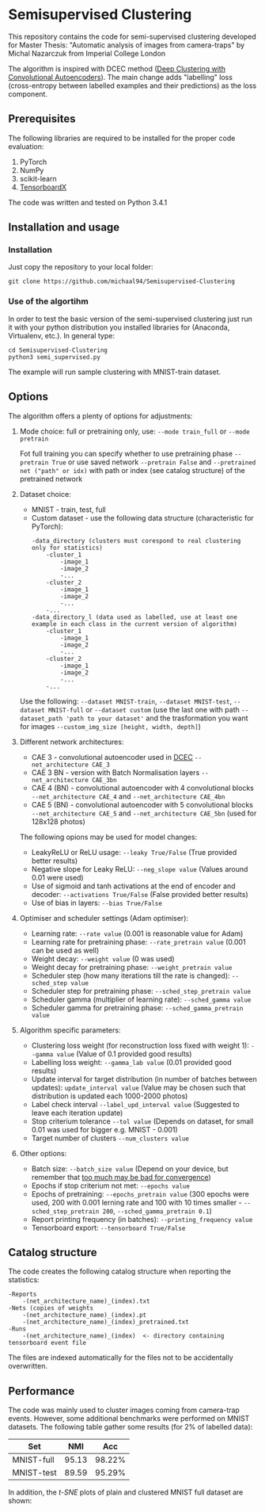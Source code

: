# Semisupervised Clustering

This repository contains the code for semi-supervised clustering developed for Master Thesis: "Automatic analysis of images from camera-traps" by Michal Nazarczuk from Imperial College London

The algorithm is inspired with DCEC method ([Deep Clustering with Convolutional Autoencoders](https://xifengguo.github.io/papers/ICONIP17-DCEC.pdf)). The main change adds "labelling" loss (cross-entropy between labelled examples and their predictions) as the loss component.

## Prerequisites

The following libraries are required to be installed for the proper code evaluation:

1. PyTorch 
2. NumPy
3. scikit-learn
4. [TensorboardX](https://github.com/lanpa/tensorboardX)

The code was written and tested on Python 3.4.1

## Installation and usage

### Installation

Just copy the repository to your local folder:
```
git clone https://github.com/michaal94/Semisupervised-Clustering
```

### Use of the algortihm

In order to test the basic version of the semi-supervised clustering just run it with your python distribution you installed libraries for (Anaconda, Virtualenv, etc.). In general type:

```
cd Semisupervised-Clustering
python3 semi_supervised.py
```
The example will run sample clustering with MNIST-train dataset.

## Options

The algorithm offers a plenty of options for adjustments:
1. Mode choice: full or pretraining only, use:
    ```--mode train_full``` or ```--mode pretrain```
    
    Fot full training you can specify whether to use pretraining phase ```--pretrain True``` or use saved network ```--pretrain False``` and 
    ```--pretrained net ("path" or idx)``` with path or index (see catalog structure) of the pretrained network
2. Dataset choice:
    + MNIST - train, test, full
    + Custom dataset - use the following data structure (characteristic for PyTorch):
        ```
        -data_directory (clusters must corespond to real clustering only for statistics)
            -cluster_1
                -image_1
                -image_2
                -...
            -cluster_2
                -image_1
                -image_2
                -...
            -...
        -data_directory_l (data used as labelled, use at least one example in each class in the current version of algorithm)
            -cluster_1
                -image_1
                -image_2
                -...
            -cluster_2
                -image_1
                -image_2
                -...
            -...
        ```
    Use the following: ```--dataset MNIST-train```, 
    ```--dataset MNIST-test```, 
    ```--dataset MNIST-full``` or 
    ```--dataset custom``` (use the last one with path 
    ```--dataset_path 'path to your dataset'``` 
    and the trasformation you want for images 
    ```--custom_img_size [height, width, depth]```)
3. Different network architectures:
    + CAE 3 - convolutional autoencoder used in [DCEC](https://xifengguo.github.io/papers/ICONIP17-DCEC.pdf) ```--net_architecture CAE_3```
    + CAE 3 BN - version with Batch Normalisation layers ```--net_architecture CAE_3bn```
    + CAE 4 (BN) - convolutional autoencoder with 4 convolutional blocks ```--net_architecture CAE_4``` and ```--net_architecture CAE_4bn```
    + CAE 5 (BN) - convolutional autoencoder with 5 convolutional blocks ```--net_architecture CAE_5``` and ```--net_architecture CAE_5bn``` (used for 128x128 photos)
    
    The following opions may be used for model changes:
    + LeakyReLU or ReLU usage: ```--leaky True/False``` (True provided better results)  
    + Negative slope for Leaky ReLU: ```--neg_slope value``` (Values around 0.01 were used)
    + Use of sigmoid and tanh activations at the end of encoder and decoder: ```--activations True/False``` (False provided better results)
    + Use of bias in layers: ```--bias True/False```
4. Optimiser and scheduler settings (Adam optimiser):
    + Learning rate: ```--rate value``` (0.001 is reasonable value for Adam)
    + Learning rate for pretraining phase: ```--rate_pretrain value``` (0.001 can be used as well)
    + Weight decay: ```--weight value``` (0 was used)
    + Weight decay for pretraining phase: ```--weight_pretrain value```
    + Scheduler step (how many iterations till the rate is changed): ```--sched_step value```
    + Scheduler step for pretraining phase: ```--sched_step_pretrain value```
    + Scheduler gamma (multiplier of learning rate): ```--sched_gamma value```
    + Scheduler gamma for pretraining phase: ```--sched_gamma_pretrain value```
5. Algorithm specific parameters:
    + Clustering loss weight (for reconstruction loss fixed with weight 1): ```--gamma value``` (Value of 0.1 provided good results)
    + Labelling loss weight: ```--gamma_lab value``` (0.01 provided good results)
    + Update interval for target distribution (in number of batches between updates): ```update_interval value``` (Value may be chosen such that distribution is updated each 1000-2000 photos)
    + Label check interval ```--label_upd_interval value``` (Suggested to leave each iteration update)
    + Stop criterium tolerance ```--tol value``` (Depends on dataset, for small 0.01 was used for bigger e.g. MNIST - 0.001)
    + Target number of clusters ```--num_clusters value```
6. Other options:
    + Batch size: ```--batch_size value``` (Depend on your device, but remember that [too much may be bad for convergence](https://towardsdatascience.com/recent-advances-for-a-better-understanding-of-deep-learning-part-i-5ce34d1cc914))
    + Epochs if stop criterium not met: ```--epochs value```
    + Epochs of pretraining: ```--epochs_pretrain value``` (300 epochs were used, 200 with 0.001 lerning rate and 100 with 10 times smaller - ```--sched_step_pretrain 200```, ```--sched_gamma_pretrain 0.1```)
    + Report printing frequency (in batches): ```--printing_frequency value```
    + Tensorboard export: ```--tensorboard True/False```
    
## Catalog structure
    
The code creates the following catalog structure when reporting the statistics:
```
-Reports
    -(net_architecture_name)_(index).txt
-Nets (copies of weights
    -(net_architecture_name)_(index).pt
    -(net_architecture_name)_(index)_pretrained.txt
-Runs
    -(net_architecture_name)_(index)  <- directory containing tensorboard event file
```
The files are indexed automatically for the files not to be accidentally overwritten. 

## Performance

The code was mainly used to cluster images coming from camera-trap events. However, some additional benchmarks were performed on MNIST datasets. The following table gather some results (for 2% of labelled data):

Set |  NMI  |    Acc 
---|---|---
MNIST-full | 95.13 | 98.22% 
MNIST-test | 89.59 | 95.29% 

In addition, the _t-SNE_ plots of plain and clustered MNIST full dataset are shown:








